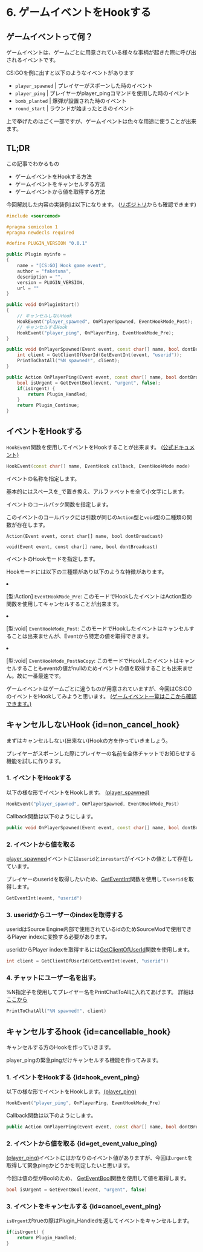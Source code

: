 # 6. ゲームイベントをHookする

## ゲームイベントって何？

ゲームイベントは、ゲームごとに用意されている様々な事柄が起きた際に呼び出されるイベントです。

CS:GOを例に出すと以下のようなイベントがあります

* `player_spawned` | プレイヤーがスポーンした時のイベント
* `player_ping` | プレイヤーがplayer_pingコマンドを使用した時のイベント
* `bomb_planted` | 爆弾が設置された時のイベント
* `round_start` | ラウンドが始まったときのイベント

上で挙げたのはごく一部ですが、ゲームイベントは色々な用途に使うことが出来ます。

## TL;DR

この記事でわかるもの
* ゲームイベントをHookする方法
* ゲームイベントをキャンセルする方法
* ゲームイベントから値を取得する方法

今回解説した内容の実装例は以下になります。 ([リポジトリ](https://github.com/faketuna/sm-Example-Plugins/blob/main/scripting/hook-game-event.sp)からも確認できます)
```C++
#include <sourcemod>

#pragma semicolon 1
#pragma newdecls required

#define PLUGIN_VERSION "0.0.1"

public Plugin myinfo =
{
    name = "[CS:GO] Hook game event",
    author = "faketuna",
    description = "",
    version = PLUGIN_VERSION,
    url = ""
}

public void OnPluginStart()
{
    // キャンセルしないHook
    HookEvent("player_spawned", OnPlayerSpawned, EventHookMode_Post);
    // キャンセルするHook
    HookEvent("player_ping", OnPlayerPing, EventHookMode_Pre);  
}

public void OnPlayerSpawned(Event event, const char[] name, bool dontBroadcast) {
    int client = GetClientOfUserId(GetEventInt(event, "userid"));
    PrintToChatAll("%N spawned!", client);
}

public Action OnPlayerPing(Event event, const char[] name, bool dontBroadcast) {
    bool isUrgent = GetEventBool(event, "urgent", false);
    if(isUrgent) {
        return Plugin_Handled;
    }
    return Plugin_Continue;
}
```

## イベントをHookする

`HookEvent`関数を使用してイベントをHookすることが出来ます。 [(公式ドキュメント)](https://sm.alliedmods.net/new-api/events/HookEvent)

```C++
HookEvent(const char[] name, EventHook callback, EventHookMode mode)
```

<procedure title="name" id="val_evt_name">
    <p>イベントの名称を指定します。</p>
    <p>基本的にはスペースを<code>_</code>で置き換え、アルファベットを全て小文字にします。</p>
</procedure>

<procedure title="callback" id="val_evt_callback">
    <p>イベントのコールバック関数を指定します。</p>
    <p>このイベントのコールバックには引数が同じの<code>Action</code>型と<code>void</code>型の二種類の関数が存在します。</p>
    <p><code>Action(Event event, const char[] name, bool dontBroadcast)</code></p>
    <p><code>void(Event event, const char[] name, bool dontBroadcast)</code></p>
</procedure>

<procedure title="EventHookMode" id="val_evt_hookmode">
    <p>イベントのHookモードを指定します。</p>
    <p>Hookモードには以下の三種類があり以下のような特徴があります。</p>
    <list>
    <li>
    <p>[型:Action] <code>EventHookMode_Pre</code>: このモードでHookしたイベントはAction型の関数を使用してキャンセルすることが出来ます。</p>
    </li>
    <li>
    <p>[型:void] <code>EventHookMode_Post</code>: このモードでHookしたイベントはキャンセルすることは出来ませんが、Eventから特定の値を取得できます。</p>
    </li>
    <li>
    <p>[型:void] <code>EventHookMode_PostNoCopy</code>: このモードでHookしたイベントはキャンセルすることもeventの値がnullのためイベントの値を取得することも出来ません。故に一番最速です。</p>
    </li>
    </list>
</procedure>

ゲームイベントはゲームごとに違うものが用意されていますが、今回はCS:GOのイベントをHookしてみようと思います。 [(ゲームイベント一覧はここから確認できます。)](https://wiki.alliedmods.net/Game_Events_(Source))

## キャンセルしないHook {id=non_cancel_hook}

まずはキャンセルしない(出来ない)Hookの方を作っていきましょう。

プレイヤーがスポーンした際にプレイヤーの名前を全体チャットでお知らせする機能を試しに作ります。

### 1. イベントをHookする

以下の様な形でイベントをHookします。 [(player_spawned)](https://wiki.alliedmods.net/Counter-Strike:_Global_Offensive_Events#player_spawned)

```C++
HookEvent("player_spawned", OnPlayerSpawned, EventHookMode_Post)
```

Callback関数は以下のようにします。

```C++
public void OnPlayerSpawned(Event event, const char[] name, bool dontBroadcast)
```

### 2. イベントから値を取る

[player_spawned](https://wiki.alliedmods.net/Counter-Strike:_Global_Offensive_Events#player_spawned)イベントには`userid`と`inrestart`がイベントの値として存在しています。

プレイヤーのuseridを取得したいため、[GetEventInt](https://sm.alliedmods.net/new-api/events/GetEventInt)関数を使用して`userid`を取得します。

```C++
GetEventInt(event, "userid")
```

### 3. useridからユーザーのindexを取得する

useridはSource Engine内部で使用されているidのためSourceModで使用できるPlayer indexに変換する必要があります。

useridからPlayer indexを取得するには[GetClientOfUserId](https://sm.alliedmods.net/new-api/clients/GetClientOfUserId)関数を使用します。

```C++
int client = GetClientOfUserId(GetEventInt(event, "userid"))
```

### 4. チャットにユーザー名を出す。

%N指定子を使用してプレイヤー名をPrintChatToAllに入れてあげます。 詳細は[ここから](formatting.md)

```C++
PrintToChatAll("%N spawned!", client)
```

## キャンセルするhook {id=cancellable_hook}

キャンセルする方のHookを作っていきます。

player_pingの緊急pingだけキャンセルする機能を作ってみます。

### 1. イベントをHookする {id=hook_event_ping}

以下の様な形でイベントをHookします。[(player_ping)](https://wiki.alliedmods.net/Counter-Strike:_Global_Offensive_Events#player_ping)

```C++
HookEvent("player_ping", OnPlayerPing, EventHookMode_Pre)
```

Callback関数は以下のようにします。

```C++
public Action OnPlayerPing(Event event, const char[] name, bool dontBroadcast)
```

### 2. イベントから値を取る {id=get_event_value_ping}

[(player_ping)](https://wiki.alliedmods.net/Counter-Strike:_Global_Offensive_Events#player_ping)イベントにはかなりのイベント値がありますが、今回は`urgent`を取得して緊急pingかどうかを判定したいと思います。

今回は値の型がBoolのため、 [GetEventBool](https://sm.alliedmods.net/new-api/events/GetEventBool)関数を使用して値を取得します。

```C++
bool isUrgent = GetEventBool(event, "urgent", false)
```

### 3. イベントをキャンセルする {id=cancel_event_ping}

`isUrgent`がtrueの際はPlugin_Handledを返してイベントをキャンセルします。

```C++
if(isUrgent) {
    return Plugin_Handled;
}
```